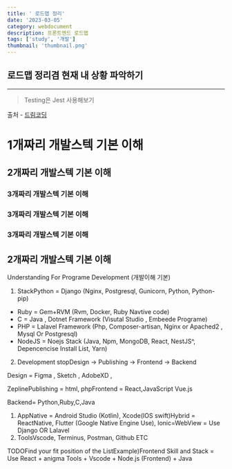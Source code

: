 ```yaml
---
title: ' 로드맵 정리'
date: '2023-03-05'
category: webdocument
description: 프론트엔드 로드맵
tags: ['study', '개발']
thumbnail: 'thumbnail.png'
---
```


## 로드맵 정리겸 현재 내 상황 파악하기

---

> Testing은 Jest 사용해보기

출처 - [드림코딩](https://www.youtube.com/watch?v=TTLHd3IyErM)

# 1개짜리 개발스텍 기본 이해

## 2개짜리 개발스텍 기본 이해

### 3개짜리 개발스텍 기본 이해

### 3개짜리 개발스텍 기본 이해

### 3개짜리 개발스텍 기본 이해

## 2개짜리 개발스텍 기본 이해

Understanding For Programe Development (개발이해 기본)

1. StackPython = Django (Nginx, Postgresql, Gunicorn, Python, Python-pip)

- Ruby = Gem+RVM (Rvm, Docker, Ruby Navtive code)
- C = Java , Dotnet Framework (Visutal Studio , Embeede Programe)
- PHP = Lalavel Framework (Php, Composer-artisan, Nginx or Apached2 , Mysql Or Postgresql)
- NodeJS = Noejs Stack (Java, Npm, MongoDB, React, NestJS^, Depencencise Install List, Yarn)

2. Development stopDesign -> Publishing -> Frontend -> Backend

Design = Figma , Sketch , AdobeXD ,

ZeplinePublishing = html, phpFrontend = React,JavaScript Vue.js

Backend= Python,Ruby,C,Java

1. AppNative = Android Studio (Kotlin), Xcode(IOS swift)Hybrid = ReactNative, Flutter (Google Native Engine Use), Ionic=WebView = Use Django OR Lalavel
2. ToolsVscode, Terminus, Postman, Github ETC

TODOFind your fit position of the ListExample)Frontend Skill and Stack = Use React + anigma Tools + Vscode + Node.js (Frontend) + Java

